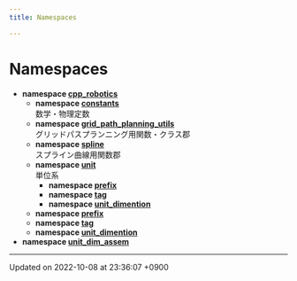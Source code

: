 ```yaml
---
title: Namespaces

---
```


# Namespaces




* **namespace [cpp_robotics](/cpp_robotics/doxybook/Namespaces/namespacecpp__robotics/)** 
    * **namespace [constants](/cpp_robotics/doxybook/Namespaces/namespacecpp__robotics_1_1constants/)** <br>数学・物理定数 
    * **namespace [grid_path_planning_utils](/cpp_robotics/doxybook/Namespaces/namespacecpp__robotics_1_1grid__path__planning__utils/)** <br>グリッドパスプランニング用関数・クラス郡 
    * **namespace [spline](/cpp_robotics/doxybook/Namespaces/namespacecpp__robotics_1_1spline/)** <br>スプライン曲線用関数郡 
    * **namespace [unit](/cpp_robotics/doxybook/Namespaces/namespacecpp__robotics_1_1unit/)** <br>単位系 
        * **namespace [prefix](/cpp_robotics/doxybook/Namespaces/namespacecpp__robotics_1_1unit_1_1prefix/)** 
        * **namespace [tag](/cpp_robotics/doxybook/Namespaces/namespacecpp__robotics_1_1unit_1_1tag/)** 
        * **namespace [unit_dimention](/cpp_robotics/doxybook/Namespaces/namespacecpp__robotics_1_1unit_1_1unit__dimention/)** 
    * **namespace [prefix](/cpp_robotics/doxybook/Namespaces/namespacecpp__robotics_1_1unit_1_1prefix/)** 
    * **namespace [tag](/cpp_robotics/doxybook/Namespaces/namespacecpp__robotics_1_1unit_1_1tag/)** 
    * **namespace [unit_dimention](/cpp_robotics/doxybook/Namespaces/namespacecpp__robotics_1_1unit_1_1unit__dimention/)** 
* **namespace [unit_dim_assem](/cpp_robotics/doxybook/Namespaces/namespaceunit__dim__assem/)** 



-------------------------------

Updated on 2022-10-08 at 23:36:07 +0900
